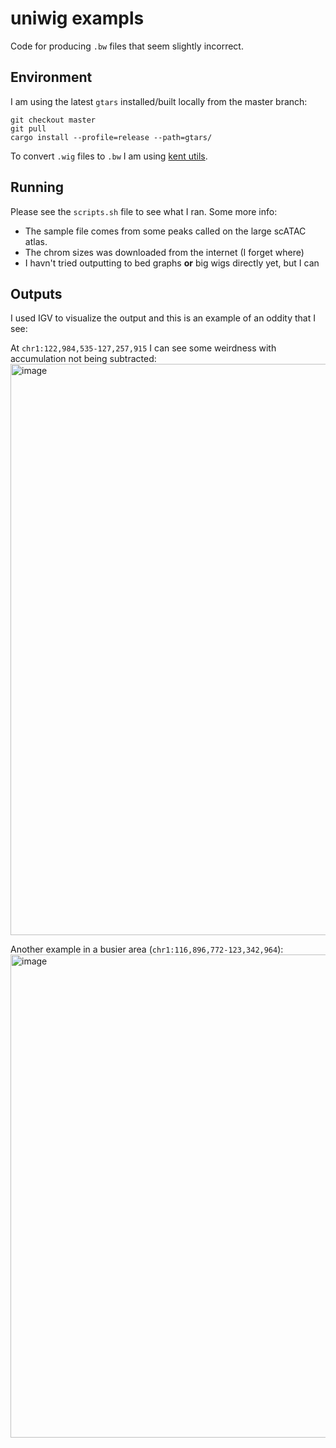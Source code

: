 # uniwig exampls
Code for producing `.bw` files that seem slightly incorrect.

## Environment
I am using the latest `gtars` installed/built locally from the master branch:
```
git checkout master
git pull
cargo install --profile=release --path=gtars/
```

To convert `.wig` files to `.bw` I am using [kent utils](https://github.com/ENCODE-DCC/kentUtils).

## Running
Please see the `scripts.sh` file to see what I ran. Some more info:

- The sample file comes from some peaks called on the large scATAC atlas.
- The chrom sizes was downloaded from the internet (I forget where)
- I havn't tried outputting to bed graphs **or** big wigs directly yet, but I can

## Outputs
I used IGV to visualize the output and this is an example of an oddity that I see:

At `chr1:122,984,535-127,257,915` I can see some weirdness with accumulation not being subtracted:
<img width="914" alt="image" src="https://github.com/user-attachments/assets/c61e84d4-8a1e-4022-9d35-1d3bdd412410" />

Another example in a busier area (`chr1:116,896,772-123,342,964`):
<img width="773" alt="image" src="https://github.com/user-attachments/assets/01774cfd-ad7a-4731-bf18-80e67862c2b7" />

